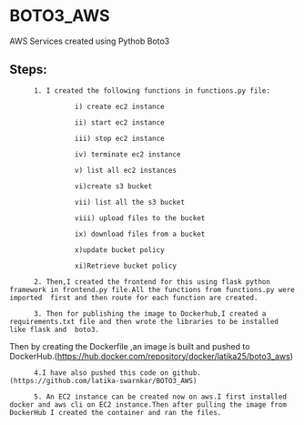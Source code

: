 # BOTO3_AWS
AWS Services created using Pythob Boto3
## Steps:
          1. I created the following functions in functions.py file:

                    i) create ec2 instance

                    ii) start ec2 instance

                    iii) stop ec2 instance

                    iv) terminate ec2 instance

                    v) list all ec2 instances

                    vi)create s3 bucket

                    vii) list all the s3 bucket

                    viii) upload files to the bucket

                    ix) download files from a bucket

                    x)update bucket policy

                    xi)Retrieve bucket policy

          2. Then,I created the frontend for this using flask python framework in frontend.py file.All the functions from functions.py were imported  first and then route for each function are created.

          3. Then for publishing the image to Dockerhub,I created a requirements.txt file and then wrote the libraries to be installed like flask and  boto3. 

Then by creating the Dockerfile ,an image is built and pushed to DockerHub.(https://hub.docker.com/repository/docker/latika25/boto3_aws)

          4.I have also pushed this code on github.(https://github.com/latika-swarnkar/BOTO3_AWS)

          5. An EC2 instance can be created now on aws.I first installed docker and aws cli on EC2 instance.Then after pulling the image from DockerHub I created the container and ran the files.


